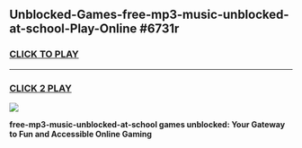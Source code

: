 
## Unblocked-Games-free-mp3-music-unblocked-at-school-Play-Online #6731r
<h3>
<a href="https://news.freeplayer.one?title=free-mp3-music-unblocked-at-school&ref=3">CLICK TO PLAY</a></h3>
<hr>

<h3>
<a href="https://news.freeplayer.one?title=free-mp3-music-unblocked-at-school&ref=3">CLICK 2 PLAY</a>
  
</h3>

<a href="https://news.freeplayer.one?title=free-mp3-music-unblocked-at-school&ref=3"><img src="https://clearcache.store/games.png"></a>


**free-mp3-music-unblocked-at-school games unblocked: Your Gateway to Fun and Accessible Online Gaming**
